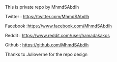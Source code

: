 This is private repo by MhmdSAbdlh

Twitter : https://twitter.com/MhmdSAbdlh

Facebook :https://www.facebook.com/MhmdSAbdlh

Reddit : https://www.reddit.com/user/hamadakakos

Github : https://github.com/MhmdSAbdlh

Thanks to Julioverne for the repo design
